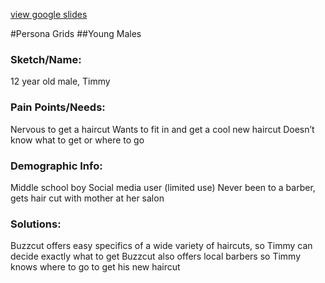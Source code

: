 [view google slides](https://docs.google.com/presentation/d/1DxvoVrO8xd_DrNXjdj0St7RpeYguOj57kJafkGU8HhE/edit?usp=sharing)


#Persona Grids
##Young Males
### Sketch/Name:
12 year old male, Timmy

### Pain Points/Needs:
Nervous to get a haircut
Wants to fit in and get a cool new haircut
Doesn’t know what to get or where to go

### Demographic Info:
Middle school boy
Social media user (limited use)
Never been to a barber, gets hair cut with mother at her salon 

### Solutions:
Buzzcut offers easy specifics of a wide variety of haircuts, so Timmy can decide exactly what to get
Buzzcut also offers local barbers so Timmy knows where to go to get his new haircut
